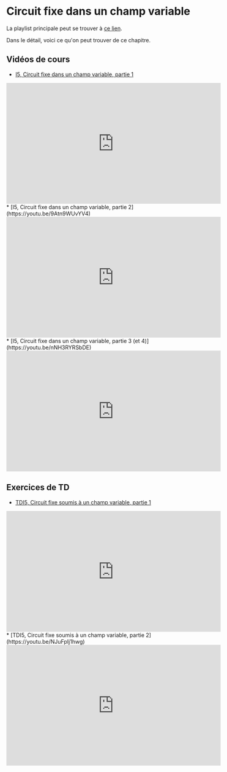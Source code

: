 # Circuit fixe dans un champ variable 

La playlist principale peut se trouver à [ce lien](https://youtube.com/playlist?list=PLEABsk5Xlyk5OhMn3ZsopsAKc5sKcb1QC).

Dans le détail, voici ce qu'on peut trouver de ce chapitre.

## Vidéos de cours

* [I5, Circuit fixe dans un champ variable, partie 1](https://youtu.be/Ntu3UQzxycw)
<div style="text-align:center">
<iframe width="560" height="315" src="https://www.youtube.com/embed/Ntu3UQzxycw" title="YouTube video player" frameborder="0" allow="accelerometer; autoplay; clipboard-write; encrypted-media; gyroscope; picture-in-picture" allowfullscreen></iframe>
</div>
* [I5, Circuit fixe dans un champ variable, partie 2](https://youtu.be/9Atn9WUvYV4)
<div style="text-align:center">
<iframe width="560" height="315" src="https://www.youtube.com/embed/9Atn9WUvYV4" title="YouTube video player" frameborder="0" allow="accelerometer; autoplay; clipboard-write; encrypted-media; gyroscope; picture-in-picture" allowfullscreen></iframe>
</div>
* [I5, Circuit fixe dans un champ variable, partie 3 (et 4)](https://youtu.be/nNH3RYRSbDE)
<div style="text-align:center">
<iframe width="560" height="315" src="https://www.youtube.com/embed/nNH3RYRSbDE" title="YouTube video player" frameborder="0" allow="accelerometer; autoplay; clipboard-write; encrypted-media; gyroscope; picture-in-picture" allowfullscreen></iframe>
</div>

## Exercices de TD

* [TDI5, Circuit fixe soumis à un champ variable, partie 1](https://youtu.be/NCYg_-ljX6w)
<div style="text-align:center">
<iframe width="560" height="315" src="https://www.youtube.com/embed/NCYg_-ljX6w" title="YouTube video player" frameborder="0" allow="accelerometer; autoplay; clipboard-write; encrypted-media; gyroscope; picture-in-picture" allowfullscreen></iframe>
</div>
* [TDI5, Circuit fixe soumis à un champ variable, partie 2](https://youtu.be/NJuFpIj1hwg)
<div style="text-align:center">
<iframe width="560" height="315" src="https://www.youtube.com/embed/NJuFpIj1hwg" title="YouTube video player" frameborder="0" allow="accelerometer; autoplay; clipboard-write; encrypted-media; gyroscope; picture-in-picture" allowfullscreen></iframe>
</div>


